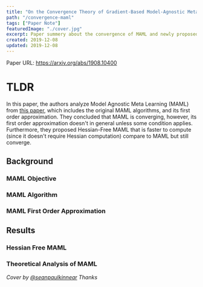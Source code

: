 ```yaml
---
title: "On the Convergence Theory of Gradient-Based Model-Agnostic Meta-Learning Algorithms"
path: "/convergence-maml"
tags: ["Paper Note"]
featuredImage: "./cover.jpg"
excerpt: Paper summery about the convergence of MAML and newly proposed algorithms.
created: 2019-12-08
updated: 2019-12-08
---
```


Paper URL: <a href="https://arxiv.org/abs/1908.10400">https://arxiv.org/abs/1908.10400</a>

# TLDR
In this paper, the authors analyze Model Agnostic Meta Learning (MAML) from [this paper](https://arxiv.org/abs/1703.03400),
which includes the original MAML algorithms, and its first order approximation. They concluded that MAML is converging, however, its first order approximation doesn't in general unless some condition applies. Furthermore, they proposed Hessian-Free MAML that is faster to compute (since it doesn't require Hessian computation) compare to MAML but still converge.


## Background

### MAML Objective

### MAML Algorithm

### MAML First Order Approximation



## Results

### Hessian Free MAML

### Theoretical Analysis of MAML


*Cover by [@seanpaulkinnear](https://unsplash.com/@seanpaulkinnear) Thanks*
